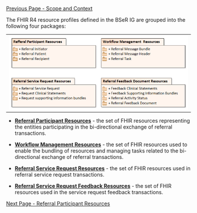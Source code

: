 [Previous Page - Scope and Context](ScopeandContext.html)

The FHIR R4 resource profiles defined in the BSeR IG are grouped into the following four packages:

<center><table><tr><td><img src="BSeR FHIR IG Proilfes.png" style="width:100%;"/></td></tr></table></center>

* **[Referral Participant Resources](ReferralParticipantResources.html)** - the set of FHIR resources representing the entities participating in the bi-directional exchange of referral transactions.

* **[Workflow Management Resources](WorkflowManagementResources.html)** - the set of FHIR resources used to enable the bundling of  resources and managing tasks related to the bi-directional exchange of referral transactions.

* **[Referral Service Request Resources](ReferralServiceRequestResources.html)** - the set of FHIR resources used in referral service request transactions.

* **[Referral Service Request Feedback Resources](ReferralServiceRequestFeedbackResources.html)** - the set of FHIR resources used in the service request feedback transactions.

[Next Page - Referral Participant Resources](ReferralParticipantResources.html)